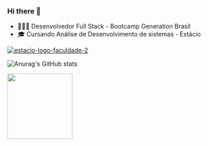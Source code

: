 ### Hi there 👋

<!--
**GustavoMarttiins/GustavoMarttiins** is a ✨ _special_ ✨ repository because its `README.md` (this file) appears on your GitHub profile.

Here are some ideas to get you started:

- 🔭 I’m currently working on ...
- 🌱 I’m currently learning ...
- 👯 I’m looking to collaborate on ...
- 🤔 I’m looking for help with ...
- 💬 Ask me about ...
- 📫 How to reach me: ...
- 😄 Pronouns: ...
- ⚡ Fun fact: ...
-->
- 👩🏻‍💻 Desenvolvedor Full Stack - Bootcamp Generation Brasil 
- 🎓 Cursando Análise de Desenvolvimento de sistemas - Estácio


<a href="http://logodownload.org" target="_blank"><img src="https://logodownload.org/wp-content/uploads/2014/12/estacio-logo-faculdade-2.jpg" alt="estacio-logo-faculdade-2" /></a>

![Anurag's GitHub stats](https://github-readme-stats.vercel.app/api?username=GustavoMarttiins&show_icons=true&theme=radical)

<img height="150em" src="https://github-readme-stats.vercel.app/api/top-langs/?username=GustavoMarttiins&exclude_repo=KNN-Image- Classification&show_icons=true&hide_border=true&layout=compact&langs_count=8&theme=tokyonight"/>


